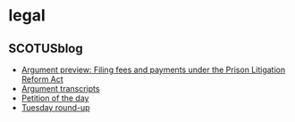 # legal

## SCOTUSblog
- [Argument preview:  Filing fees and payments under the Prison Litigation Reform Act](http://www.scotusblog.com/2015/11/argument-preview-filing-fees-and-payments-under-the-prison-litigation-reform-act/)
- [Argument transcripts](http://www.scotusblog.com/2015/11/argument-transcripts-4/)
- [Petition of the day](http://www.scotusblog.com/2015/11/petition-of-the-day-873/)
- [Tuesday round-up](http://www.scotusblog.com/2015/11/tuesday-round-up-298/)



